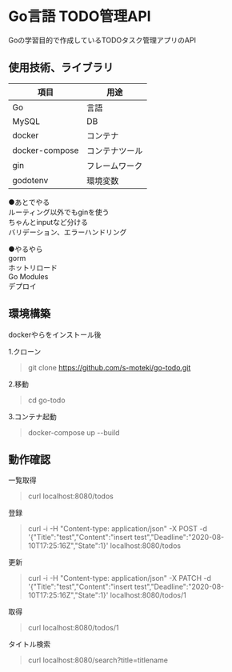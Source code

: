 # Go言語 TODO管理API  

Goの学習目的で作成しているTODOタスク管理アプリのAPI

## 使用技術、ライブラリ  

|  項目  |  用途  |
| ---- | ---- |
|  Go  |  言語  |
|  MySQL  |  DB  |
|  docker  |  コンテナ  |
|  docker-compose  | コンテナツール |  
|  gin  |  フレームワーク  |
|  godotenv  | 環境変数 |

●あとでやる  
ルーティング以外でもginを使う  
ちゃんとinputなど分ける  
バリデーション、エラーハンドリング  
  
●やるやら  
gorm  
ホットリロード  
Go Modules  
デプロイ  

## 環境構築  

dockerやらをインストール後

1.クローン  
> git clone https://github.com/s-moteki/go-todo.git

2.移動  
> cd go-todo

3.コンテナ起動  
> docker-compose up --build

## 動作確認  

一覧取得
> curl localhost:8080/todos  

登録
> curl -i -H "Content-type: application/json" -X POST -d '{"Title":"test","Content":"insert test","Deadline":"2020-08-10T17:25:16Z","State":1}' localhost:8080/todos  

更新  
> curl -i -H "Content-type: application/json" -X PATCH -d '{"Title":"test","Content":"insert test","Deadline":"2020-08-10T17:25:16Z","State":1}' localhost:8080/todos/1  

取得  
> curl localhost:8080/todos/1  

タイトル検索  
> curl localhost:8080/search?title=titlename
